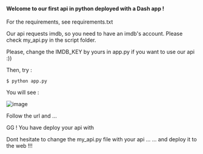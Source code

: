 #### Welcome to our first api in python deployed with a Dash app !

For the requirements, see requirements.txt

Our api requests imdb, so you need to have an imdb's account. Please check my_api.py in the script folder.

Please, change the IMDB_KEY by yours in app.py if you want to use our api :))

Then, try :
```
$ python app.py
```

You will see :

![image](https://user-images.githubusercontent.com/119404054/205507975-9faa8965-ec58-41e5-a186-ff17bb1ad20b.png)

Follow the url and ...

GG ! You have deploy your api with 


Dont hesitate to change the my_api.py file with your api ...
... and deploy it to the web !!!
